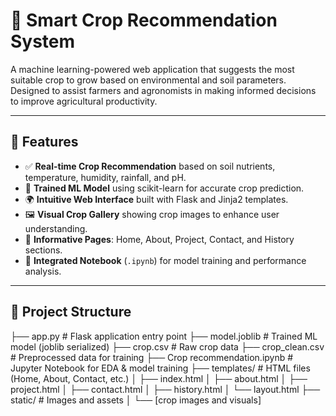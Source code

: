 # 🌾 Smart Crop Recommendation System

A machine learning-powered web application that suggests the most suitable crop to grow based on environmental and soil parameters. Designed to assist farmers and agronomists in making informed decisions to improve agricultural productivity.

---

## 🌟 Features

* ✅ **Real-time Crop Recommendation** based on soil nutrients, temperature, humidity, rainfall, and pH.
* 🧠 **Trained ML Model** using scikit-learn for accurate crop prediction.
* 🌍 **Intuitive Web Interface** built with Flask and Jinja2 templates.
* 🖼️ **Visual Crop Gallery** showing crop images to enhance user understanding.
* 📖 **Informative Pages**: Home, About, Project, Contact, and History sections.
* 🧪 **Integrated Notebook** (`.ipynb`) for model training and performance analysis.

---

## 📂 Project Structure

├── app.py # Flask application entry point
├── model.joblib # Trained ML model (joblib serialized)
├── crop.csv # Raw crop data
├── crop\_clean.csv # Preprocessed data for training
├── Crop recommendation.ipynb # Jupyter Notebook for EDA & model training
├── templates/ # HTML files (Home, About, Contact, etc.)
│ ├── index.html
│ ├── about.html
│ ├── project.html
│ ├── contact.html
│ ├── history.html
│ └── layout.html
├── static/ # Images and assets
│ └── \[crop images and visuals]

